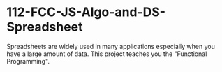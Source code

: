 # 112-FCC-JS-Algo-and-DS-Spreadsheet

Spreadsheets are widely used in many applications especially when you have a large amount of data.
This project teaches you the "Functional Programming".
